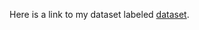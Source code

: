Here is a link to my dataset labeled [dataset](https://drive.google.com/drive/folders/1wYflkOnePgg67w36qbLmXAw_Ir0SlUpn?usp=sharing).  
